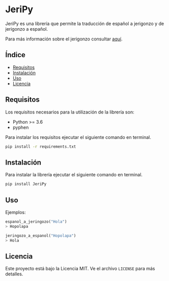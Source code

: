 # JeriPy

JeriPy es una librería que permite la traducción de español a jerigonzo y de jerigonzo a español.

Para más información sobre el jerigonzo consultar [aquí](https://es.wikipedia.org/wiki/Jerigonza).

## Índice

- [Requisitos](#requisitos)
- [Instalación](#instalación)
- [Uso](#uso)
- [Licencia](#licencia)

## Requisitos

Los requisitos necesarios para la utilización de la librería son:

- Python >= 3.6
- pyphen

Para instalar los requisitos ejecutar el siguiente comando en terminal.

```bash
pip install -r requirements.txt
```

## Instalación

Para instalar la librería ejecutar el siguiente comando en terminal.

```bash
pip install JeriPy
```

## Uso

Ejemplos:

```python
espanol_a_jeringozo("Hola")
> Hopolapa
```

```python
jeringozo_a_espanol("Hopolapa")
> Hola
```

## Licencia

Este proyecto está bajo la Licencia MIT. Ve el archivo `LICENSE` para más detalles.
